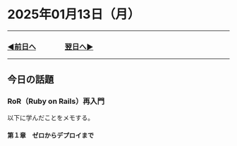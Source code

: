 # 2025年01月13日（月）

---

### [◀️前日へ](https://github.com/yuasys/chatty-journal/blob/main/2025/01/2025-01-12.md)&emsp;&emsp;&emsp;&emsp;[翌日へ▶️](https://github.com/yuasys/chatty-journal/blob/main/2025/01/2025-01-14.md)

---

## 今日の話題

### RoR（Ruby on Rails）再入門

以下に学んだことをメモする。

#### 第１章　ゼロからデプロイまで
